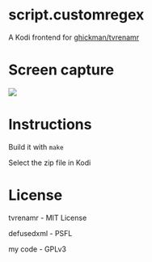 # script.customregex
A Kodi frontend for [ghickman/tvrenamr](https://github.com/ghickman/tvrenamr)

# Screen capture
![](http://i.imgur.com/Uam6DMv.gif)

# Instructions
Build it with `make`

Select the zip file in Kodi

# License
tvrenamr - MIT License

defusedxml - PSFL

my code - GPLv3

